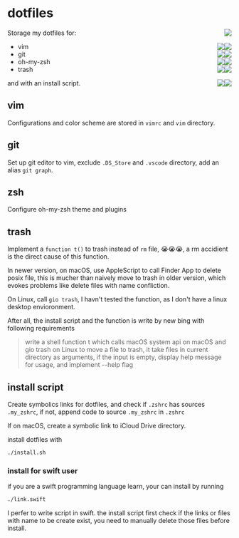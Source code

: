 # dotfiles
Storage my dotfiles for:
<span style="float:right"><img src = "https://img.shields.io/badge/文档同步时间-20230313-blue"></span>
- vim <span style="float:right"><img src = "https://img.shields.io/badge/macOS-✔-green"></span> <span style="float:right"><img src = "https://img.shields.io/badge/Linux-✔-green"></span> 
- git <span style="float:right"><img src = "https://img.shields.io/badge/macOS-✔-green"></span> <span style="float:right"><img src = "https://img.shields.io/badge/Linux-✔-green"></span> 
- oh-my-zsh <span style="float:right"><img src = "https://img.shields.io/badge/macOS-✔-green"></span> <span style="float:right"><img src = "https://img.shields.io/badge/Linux-✔-green"></span> 
- trash <span style="float:right"><img src = "https://img.shields.io/badge/macOS-✔-green"></span> <span style="float:right"><img src = "https://img.shields.io/badge/Linux-x-red"></span> 


and with an install script.<span style="float:right"><img src = "https://img.shields.io/badge/macOS-✔-green"></span> <span style="float:right"><img src = "https://img.shields.io/badge/Linux-✔-green"></span> 

## vim
Configurations and color scheme are stored in `vimrc` and `vim` directory.

## git
Set up git editor to vim, exclude `.DS_Store` and `.vscode` directory, add an alias `git graph`.

## zsh
Configure oh-my-zsh theme and plugins

## trash
Implement a `function t()` to trash instead of `rm` file, 😭😭😭, a rm accidient is the direct cause of this function. 

In newer version, on macOS, use AppleScript to call Finder App to delete posix file, this is mucher than naively move to trash in older version, which evokes problems like delete files with name confliction.

On Linux, call `gio trash`, I havn't tested the function, as I don't have a linux desktop envioronment.

After all, the install script and the function is write by new bing with following requirements
> write a shell function t which calls macOS system api on macOS and gio trash on Linux to move a file to trash, it take files in current directory as arguments, if the input is empty, display help message for usage, and implement --help flag

## install script
Create symbolics links for dotfiles, and check if `.zshrc` has sources `.my_zshrc`, if not, append code to source `.my_zshrc` in `.zshrc`

If on macOS, create a symbolic link to iCloud Drive directory.

install dotfiles with
``` zsh
./install.sh
```

### install for swift user
if you are a swift programming language learn, your can install by running 
``` sh
./link.swift
```
I perfer to write script in swift.
the install script first check if the links or files with name to be create exist, you need to manually delete those files before install.
